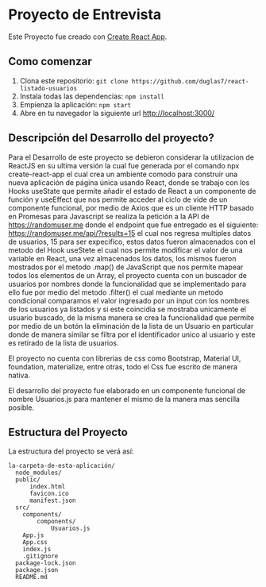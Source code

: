 # Proyecto de Entrevista 

Este Proyecto fue creado con [Create React App](https://github.com/facebook/create-react-app).

## Como comenzar
1. Clona este repositorio:
    ```git clone https://github.com/duglas7/react-listado-usuarios``` 
2. Instala todas las dependencias:
    ```npm install```
3. Empienza la aplicación:
    ```npm start```
4. Abre en tu navegador la siguiente url [http://localhost:3000/](http://localhost:3000/)

## Descripción del Desarrollo del proyecto?
Para el Desarrollo de este proyecto se debieron considerar la utilizacion de ReactJS en su ultima versión la cual fue generada por el comando npx create-react-app el cual crea un ambiente comodo para construir una nueva aplicación de página única usando React, donde se trabajo con los Hooks useState que permite añadir el estado de React a un componente de función y useEffect que nos permite acceder al ciclo de vide de un componente funcional, por medio de Axios que es un cliente HTTP basado en Promesas para Javascript se realiza la petición a la API de https://randomuser.me donde el endpoint que fue entregado es el siguiente: https://randomuser.me/api/?results=15 el cual nos regresa multiples datos de usuarios, 15 para ser expecifico, estos datos fueron almacenados con el metodo del Hook useStete el cual nos permite modificar el valor de una variable en React, una vez almacenados los datos, los mismos fueron mostrados por el metodo .map() de JavaScript que nos permite mapear todos los elementos de un Array, el proyecto cuenta con un buscador de usuarios por nombres donde la funcionalidad que se implementado para ello fue por medio del metodo .filter() el cual mediante un metodo condicional comparamos el valor ingresado por un input con los nombres de los usuarios ya listados y si este coincidia se mostraba unicamente el usuario buscado, de la misma manera se crea la funcionalidad que permite por medio de un botón la eliminación de la lista de un Usuario en particular donde de manera similar se filtra por el identificador unico al usuario y este es retirado de la lista de usuarios.

El proyecto no cuenta con librerias de css como Bootstrap, Material UI, foundation, materialize, entre otras, todo el Css fue escrito de manera nativa.

El desarrollo del proyecto fue elaborado en un componente funcional de nombre Usuarios.js para mantener el mismo de la manera mas sencilla posible.

## Estructura del Proyecto
La estructura del proyecto se verá así:
```
la-carpeta-de-esta-aplicación/
  node_modules/
  public/
      index.html
      favicon.ico
      manifest.json
  src/
    components/
        components/
            Usuarios.js
    App.js
    App.css
    index.js
    .gitignore
  package-lock.json
  package.json
  README.md  
